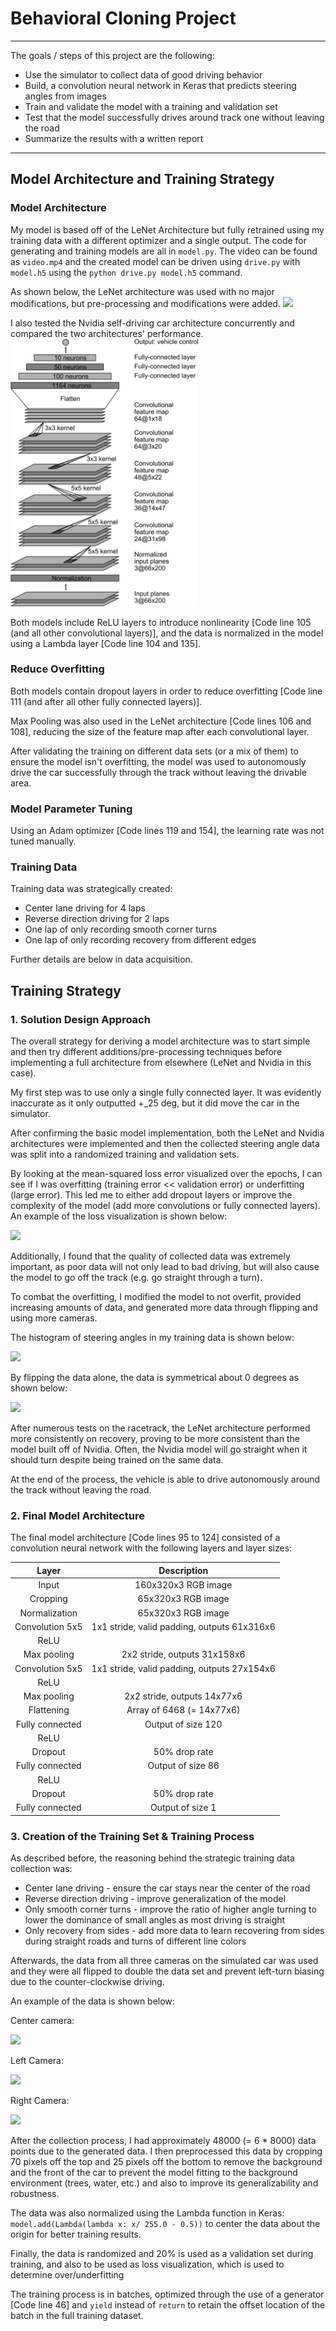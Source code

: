 # **Behavioral Cloning Project**
---
The goals / steps of this project are the following:
* Use the simulator to collect data of good driving behavior
* Build, a convolution neural network in Keras that predicts steering angles from images
* Train and validate the model with a training and validation set
* Test that the model successfully drives around track one without leaving the road
* Summarize the results with a written report


[//]: # (Image References)

[image1]: report_images/LeNet.png
[image3]: report_images/center.JPG
[image4]: report_images/left.JPG
[image5]: report_images/right.JPG
[image6]: report_images/hist1.JPG
[image7]: report_images/hist2.JPG
[image8]: report_images/history.JPG

---
## Model Architecture and Training Strategy

### Model Architecture

My model is based off of the LeNet Architecture but fully retrained using my training data with a different optimizer and a single output. The code for generating and training models are all in `model.py`. The video can be found as `video.mp4` and the created model can be driven using `drive.py` with `model.h5` using the `python drive.py model.h5` command.

As shown below, the LeNet architecture was used with no major modifications, but pre-processing and modifications were added.
![][image1]

I also tested the Nvidia self-driving car architecture concurrently and compared the two architectures' performance.
<img src="report_images/Nvidia.png" width="300">

Both models include ReLU layers to introduce nonlinearity [Code line 105 (and all other convolutional layers)], and the data is normalized in the model using a Lambda layer [Code line 104 and 135]. 

### Reduce Overfitting
Both models contain dropout layers in order to reduce overfitting [Code line 111 (and after all other fully connected layers)]. 

Max Pooling was also used in the LeNet architecture [Code lines 106 and 108], reducing the size of the feature map after each convolutional layer. 

After validating the training on different data sets (or a mix of them) to ensure the model isn't overfitting, the model was used to autonomously drive the car successfully through the track without leaving the drivable area.

### Model Parameter Tuning
Using an Adam optimizer [Code lines 119 and 154], the learning rate was not tuned manually.

### Training Data
Training data was strategically created:
* Center lane driving for 4 laps
* Reverse direction driving for 2 laps
* One lap of only recording smooth corner turns
* One lap of only recording recovery from different edges

Further details are below in data acquisition. 

## Training Strategy

### 1. Solution Design Approach
The overall strategy for deriving a model architecture was to start simple and then try different additions/pre-processing techniques before implementing a full architecture from elsewhere (LeNet and Nvidia in this case).

My first step was to use only a single fully connected layer. It was evidently inaccurate as it only outputted +_25 deg, but it did move the car in the simulator.

After confirming the basic model implementation, both the LeNet and Nvidia architectures were implemented and then the collected steering angle data was split into a randomized training and validation sets.

By looking at the mean-squared loss error visualized over the epochs, I can see if I was overfitting (training error << validation error) or underfitting (large error). This led me to either add dropout layers or improve the complexity of the model (add more convolutions or fully connected layers). An example of the loss visualization is shown below:

![][image8]

Additionally, I found that the quality of collected data was extremely important, as poor data will not only lead to bad driving, but will also cause the model to go off the track (e.g. go straight through a turn).

To combat the overfitting, I modified the model to not overfit, provided increasing amounts of data, and generated more data through flipping and using more cameras.

The histogram of steering angles in my training data is shown below:

![][image6]

By flipping the data alone, the data is symmetrical about 0 degrees as shown below:

![][image7]

After numerous tests on the racetrack, the LeNet architecture performed more consistently on recovery, proving to be more consistent than the model built off of Nvidia. Often, the Nvidia model will go straight when it should turn despite being trained on the same data.

At the end of the process, the vehicle is able to drive autonomously around the track without leaving the road.

### 2. Final Model Architecture
The final model architecture [Code lines 95 to 124] consisted of a convolution neural network with the following layers and layer sizes:

| Layer         		|     Description	        					| 
|:---------------------:|:---------------------------------------------:| 
| Input         		| 160x320x3 RGB image   							| 
| Cropping        		| 65x320x3 RGB image   							| 
| Normalization      | 65x320x3 RGB image   							| 
| Convolution 5x5  	| 1x1 stride, valid padding, outputs 61x316x6 	|
| ReLU					|												|
| Max pooling	      	| 2x2 stride,  outputs 31x158x6 					|
| Convolution 5x5     	| 1x1 stride, valid padding, outputs 27x154x6 	|
| ReLU					|												|
| Max pooling	      	| 2x2 stride, outputs 14x77x6 					|
| Flattening	        | Array of 6468 (= 14x77x6) 						|
| Fully connected		| Output of size 120							|
| ReLU					|												|
| Dropout				|		50% drop rate										|
| Fully connected		| Output of size 86								|
| ReLU					|												|
| Dropout				|		50% drop rate										|
| Fully connected		| Output of size 1								|

### 3. Creation of the Training Set & Training Process
As described before, the reasoning behind the strategic training data collection was:
* Center lane driving - ensure the car stays near the center of the road
* Reverse direction driving - improve generalization of the model
* Only smooth corner turns - improve the ratio of higher angle turning to lower the dominance of small angles as most driving is straight
* Only recovery from sides - add more data to learn recovering from sides during straight roads and turns of different line colors

Afterwards, the data from all three cameras on the simulated car was used and they were all flipped to double the data set and prevent left-turn biasing due to the counter-clockwise driving.

An example of the data is shown below:

Center camera:

![][image3]

Left Camera: 

![][image4]

Right Camera:

![][image5]

After the collection process, I had approximately 48000 (= 6 * 8000) data points due to the generated data. I then preprocessed this data by cropping 70 pixels off the top and 25 pixels off the bottom to remove the background and the front of the car to prevent the model fitting to the background environment (trees, water, etc.) and also to improve its generalizability and robustness.

The data was also normalized using the Lambda function in Keras: `model.add(Lambda(lambda x: x/ 255.0 - 0.5))` to center the data about the origin for better training results.

Finally, the data is randomized and 20% is used as a validation set during training, and also to be used as loss visualization, which is used to determine over/underfitting

The training process is in batches, optimized through the use of a generator [Code line 46] and `yield` instead of `return` to retain the offset location of the batch in the full training dataset.
